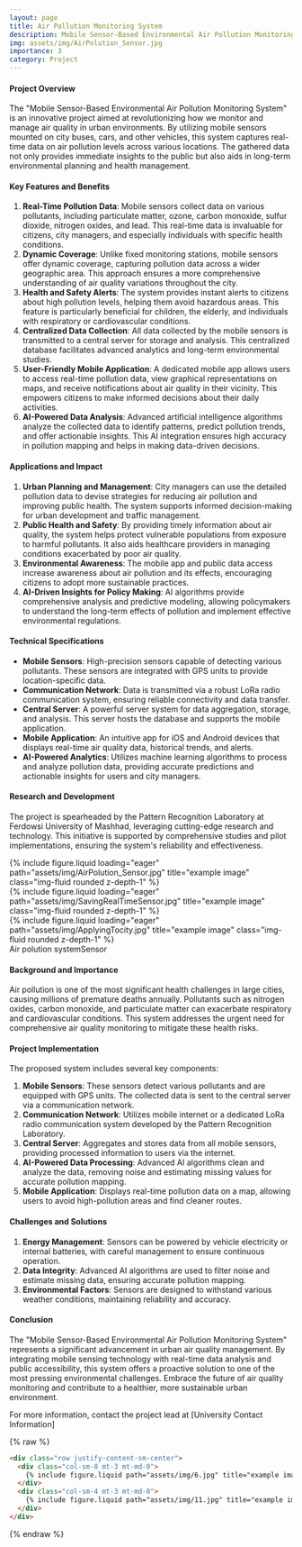 ```yaml
---
layout: page
title: Air Pollution Monitoring System 
description: Mobile Sensor-Based Environmental Air Pollution Monitoring System
img: assets/img/AirPolution_Sensor.jpg
importance: 3
category: Project
---
```

#### Project Overview  
The "Mobile Sensor-Based Environmental Air Pollution Monitoring System" is an innovative project aimed at revolutionizing how we monitor and manage air quality in urban environments. By utilizing mobile sensors mounted on city buses, cars, and other vehicles, this system captures real-time data on air pollution levels across various locations. The gathered data not only provides immediate insights to the public but also aids in long-term environmental planning and health management.  
  
#### Key Features and Benefits  
1. **Real-Time Pollution Data**: Mobile sensors collect data on various pollutants, including particulate matter, ozone, carbon monoxide, sulfur dioxide, nitrogen oxides, and lead. This real-time data is invaluable for citizens, city managers, and especially individuals with specific health conditions.  
2. **Dynamic Coverage**: Unlike fixed monitoring stations, mobile sensors offer dynamic coverage, capturing pollution data across a wider geographic area. This approach ensures a more comprehensive understanding of air quality variations throughout the city.  
3. **Health and Safety Alerts**: The system provides instant alerts to citizens about high pollution levels, helping them avoid hazardous areas. This feature is particularly beneficial for children, the elderly, and individuals with respiratory or cardiovascular conditions.  
4. **Centralized Data Collection**: All data collected by the mobile sensors is transmitted to a central server for storage and analysis. This centralized database facilitates advanced analytics and long-term environmental studies.  
5. **User-Friendly Mobile Application**: A dedicated mobile app allows users to access real-time pollution data, view graphical representations on maps, and receive notifications about air quality in their vicinity. This empowers citizens to make informed decisions about their daily activities.  
6. **AI-Powered Data Analysis**: Advanced artificial intelligence algorithms analyze the collected data to identify patterns, predict pollution trends, and offer actionable insights. This AI integration ensures high accuracy in pollution mapping and helps in making data-driven decisions.  
  
#### Applications and Impact  
1. **Urban Planning and Management**: City managers can use the detailed pollution data to devise strategies for reducing air pollution and improving public health. The system supports informed decision-making for urban development and traffic management.  
2. **Public Health and Safety**: By providing timely information about air quality, the system helps protect vulnerable populations from exposure to harmful pollutants. It also aids healthcare providers in managing conditions exacerbated by poor air quality.  
3. **Environmental Awareness**: The mobile app and public data access increase awareness about air pollution and its effects, encouraging citizens to adopt more sustainable practices.  
4. **AI-Driven Insights for Policy Making**: AI algorithms provide comprehensive analysis and predictive modeling, allowing policymakers to understand the long-term effects of pollution and implement effective environmental regulations.  
  
#### Technical Specifications  
- **Mobile Sensors**: High-precision sensors capable of detecting various pollutants. These sensors are integrated with GPS units to provide location-specific data.  
- **Communication Network**: Data is transmitted via a robust LoRa radio communication system, ensuring reliable connectivity and data transfer.  
- **Central Server**: A powerful server system for data aggregation, storage, and analysis. This server hosts the database and supports the mobile application.  
- **Mobile Application**: An intuitive app for iOS and Android devices that displays real-time air quality data, historical trends, and alerts.  
- **AI-Powered Analytics**: Utilizes machine learning algorithms to process and analyze pollution data, providing accurate predictions and actionable insights for users and city managers.  

#### Research and Development  
The project is spearheaded by the Pattern Recognition Laboratory at Ferdowsi University of Mashhad, leveraging cutting-edge research and technology. This initiative is supported by comprehensive studies and pilot implementations, ensuring the system's reliability and effectiveness.  


<div class="row">
    <div class="col-sm mt-3 mt-md-0">
        {% include figure.liquid loading="eager" path="assets/img/AirPolution_Sensor.jpg" title="example image" class="img-fluid rounded z-depth-1" %}
    </div>
    <div class="col-sm mt-3 mt-md-0">
        {% include figure.liquid loading="eager" path="assets/img/SavingRealTimeSensor.jpg" title="example image" class="img-fluid rounded z-depth-1" %}
    </div>
    <div class="col-sm mt-3 mt-md-0">
        {% include figure.liquid loading="eager" path="assets/img/ApplyingTocity.jpg" title="example image" class="img-fluid rounded z-depth-1" %}
    </div>
</div>
<div class="caption">
    Air polution systemSensor
</div>

#### Background and Importance  
Air pollution is one of the most significant health challenges in large cities, causing millions of premature deaths annually. Pollutants such as nitrogen oxides, carbon monoxide, and particulate matter can exacerbate respiratory and cardiovascular conditions. This system addresses the urgent need for comprehensive air quality monitoring to mitigate these health risks.  
  
#### Project Implementation  
The proposed system includes several key components:  
1. **Mobile Sensors**: These sensors detect various pollutants and are equipped with GPS units. The collected data is sent to the central server via a communication network.  
2. **Communication Network**: Utilizes mobile internet or a dedicated LoRa radio communication system developed by the Pattern Recognition Laboratory.  
3. **Central Server**: Aggregates and stores data from all mobile sensors, providing processed information to users via the internet.  
4. **AI-Powered Data Processing**: Advanced AI algorithms clean and analyze the data, removing noise and estimating missing values for accurate pollution mapping.  
5. **Mobile Application**: Displays real-time pollution data on a map, allowing users to avoid high-pollution areas and find cleaner routes.  
  
#### Challenges and Solutions  
1. **Energy Management**: Sensors can be powered by vehicle electricity or internal batteries, with careful management to ensure continuous operation.  
2. **Data Integrity**: Advanced AI algorithms are used to filter noise and estimate missing data, ensuring accurate pollution mapping.  
3. **Environmental Factors**: Sensors are designed to withstand various weather conditions, maintaining reliability and accuracy.  
  
#### Conclusion  
The "Mobile Sensor-Based Environmental Air Pollution Monitoring System" represents a significant advancement in urban air quality management. By integrating mobile sensing technology with real-time data analysis and public accessibility, this system offers a proactive solution to one of the most pressing environmental challenges. Embrace the future of air quality monitoring and contribute to a healthier, more sustainable urban environment.  
  
For more information, contact the project lead at [University Contact Information]


{% raw %}

```html
<div class="row justify-content-sm-center">
  <div class="col-sm-8 mt-3 mt-md-0">
    {% include figure.liquid path="assets/img/6.jpg" title="example image" class="img-fluid rounded z-depth-1" %}
  </div>
  <div class="col-sm-4 mt-3 mt-md-0">
    {% include figure.liquid path="assets/img/11.jpg" title="example image" class="img-fluid rounded z-depth-1" %}
  </div>
</div>
```

{% endraw %}
